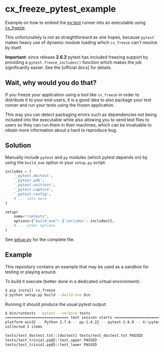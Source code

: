cx_freeze_pytest_example
========================

Example on how to embed the [py.test](http://pytest.org) runner into an executable 
using [cx_freeze](http://cx-freeze.readthedocs.org).

This unfortunately is not as straightforward as one hopes, because `pytest` makes heavy use
of dynamic module loading which `cx_freeze` can't resolve by itself.

**Important**: since release **2.6.2** pytest has included freezing support
by providing a `pytest.freeze_includes()` function which makes the job
significantly easier. See the [official docs] for details.

Wait, why would you do that?
----------------------------

If you freeze your application using a tool like `cx_freeze` in order to 
distribute it to your end-users, 
it is a good idea to also package your test runner and run your tests using 
the frozen application. 

This way you can detect packaging errors such as dependencies not being 
included into the executable while also allowing you to send test files to
users so they can run them in their machines, which can be invaluable to 
obtain more information about a hard to reproduce bug.

Solution
--------

Manually include `pytest` and `py` modules (which pytest depends on) by using 
the `build_exe` option in your `setup.py` script:

```python
includes = [    
    '_pytest.doctest',
    '_pytest.pdb',
    '_pytest.unittest',
    '_pytest.capture',
    '_pytest.config',
    # ... lots more
]

setup(
    name="runtests",    
    options={"build_exe": {'includes': includes}},
    # ... other options
)
```

See [setup.py](setup.py) for the complete file.

Example
-------

This repository contains an example that may be used as a sandbox for testing
or playing around.
 
To build it execute (better done in a dedicated virtual environment):

```bash
$ pip install cx_freeze
$ python setup.py build --build-exe bin
```

Running it should produce the usual pytest output:

```bash
$ bin/runtests --pytest --verbose tests
============================= test session starts =============================
platform win32 -- Python 2.7.6 -- py-1.4.22 -- pytest-2.6.0 -- X:\pytest_cx_freeze\bin\runtests.exe
collected 3 items

tests/test_doctest.txt::[doctest] tests/test_doctest.txt PASSED
tests/test_trivial.py@2::test_upper PASSED
tests/test_trivial.py@5::test_lower PASSED
```

